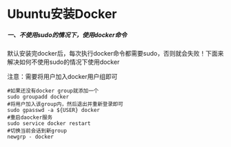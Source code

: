 # Ubuntu安装Docker

##### 一、不使用sudo的情况下，使用docker命令

默认安装完docker后，每次执行docker命令都需要sudo，否则就会失败！下面来解决如何不使用sudo的情况下使用docker

注意：需要将用户加入docker用户组即可

```
#如果还没有docker group就添加一个
sudo groupadd docker
#将用户加入该group内，然后退出并重新登录即可
sudo gpasswd -a ${USER} docker
#重启daocker服务
sudo service docker restart
#切换当前会话到新group
newgrp - docker
```



